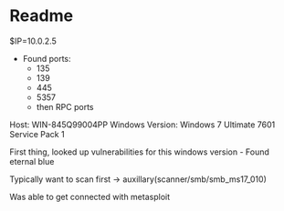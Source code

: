 # Readme

$IP=10.0.2.5

- Found ports:
    - 135
    - 139
    - 445
    - 5357
    - then RPC ports

Host: WIN-845Q99004PP
Windows Version: Windows 7 Ultimate 7601 Service Pack 1

First thing, looked up vulnerabilities for this windows version - Found eternal blue

Typically want to scan first -> auxillary(scanner/smb/smb_ms17_010)

Was able to get connected with metasploit
